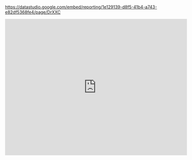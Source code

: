 https://datastudio.google.com/embed/reporting/1e129139-d8f5-41b4-a743-e82df5368fe4/page/DrXXC

<iframe width="600" height="450" src="https://datastudio.google.com/embed/reporting/1e129139-d8f5-41b4-a743-e82df5368fe4/page/DrXXC" frameborder="0" style="border:0" allowfullscreen></iframe>

